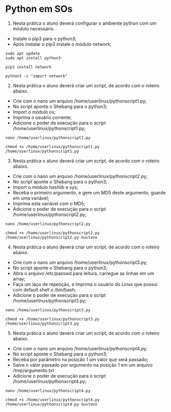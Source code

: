 # Python em SOs

1. Nesta prática o aluno deverá configurar o ambiente python com um módulo necessário.
- Instale o pip3 para o python3;
- Após instalar o pip3 instale o módulo network;

```
sudo apt update
sudo apt install python3-

pip3 install network

python3 -c "import network"

```

2. Nesta prática o aluno deverá criar um script, de acordo com o roteiro abaixo.
- Crie com o nano um arquivo /home/userlinux/pythonscript1.py;
- No script aponte o Shebang para o python3;
- Import o módulo os;
- Imprima o usuário corrente;
- Adicione o poder de execução para o script /home/userlinux/pythonscript1.py;

```
nano /home/userlinux/pythonscript1.py

chmod +x /home/userlinux/pythonscript1.py
/home/userlinux/pythonscript1.py

```

3. Nesta prática o aluno deverá criar um script, de acordo com o roteiro abaixo.
- Crie com o nano um arquivo /home/userlinux/pythonscript2.py;
- No script aponte o Shebang para o python3;
- Import o módulo hashlib e sys;
- Receba o primeiro argumento, e gere um MD5 deste argumento, guarde em uma variável;
- Imprima esta variável com o MD5;
- Adicione o poder de execução para o script /home/userlinux/pythonscript2.py;

```
nano /home/userlinux/pythonscript2.py

chmod +x /home/userlinux/pythonscript2.py
/home/userlinux/pythonscript2.py Gustavo

```

4. Nesta prática o aluno deverá criar um script, de acordo com o roteiro abaixo.
- Crie com o nano um arquivo /home/userlinux/pythonscript3.py;
- No script aponte o Shebang para o python3;
- Abra o arquivo /etc/passwd para leitura, carregue as linhas em um array;
- Faça um laço de repetição, e imprima o usuário do Linux que possui com default shell o /bin/bash;
- Adicione o poder de execução para o script /home/userlinux/pythonscript3.py;

```
nano /home/userlinux/pythonscript3.py

chmod +x /home/userlinux/pythonscript3.py
/home/userlinux/pythonscript3.py
```

5. Nesta prática o aluno deverá criar um script, de acordo com o roteiro abaixo.
- Crie com o nano um arquivo /home/userlinux/pythonscript4.py;
- No script aponte o Shebang para o python3;
- Receba por parâmetro na posição 1 um valor que será passado;
- Salve o valor passado por argumento na posição 1 em um arquivo /tmp/argumento.txt
- Adicione o poder de execução para o script /home/userlinux/pythonscript4.py;

```
nano /home/userlinux/pythonscript4.py

chmod +x /home/userlinux/pythonscript4.py
/home/userlinux/pythonscript4.py Gustavo
```